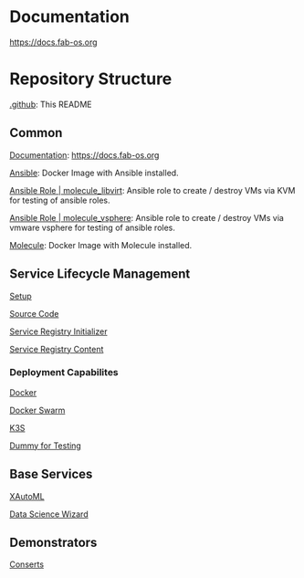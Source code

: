 # Documentation
https://docs.fab-os.org

# Repository Structure

[.github](https://github.com/FabOS-AI/.github): This README

 
## Common
[Documentation](https://github.com/FabOS-AI/fabos-docs): https://docs.fab-os.org

[Ansible](https://github.com/FabOS-AI/ansible): Docker Image with Ansible installed.

[Ansible Role | molecule_libvirt](https://github.com/FabOS-AI/molecule_libvirt): Ansible role to create / destroy VMs via KVM for testing of ansible roles.

[Ansible Role | molecule_vsphere](https://github.com/FabOS-AI/molecule_vsphere): Ansible role to create / destroy VMs via vmware vsphere for testing of ansible roles.

[Molecule](https://github.com/FabOS-AI/molecule): Docker Image with Molecule installed.
 
## Service Lifecycle Management
[Setup](https://github.com/FabOS-AI/fabos-slm-setup)

[Source Code](https://github.com/FabOS-AI/fabos-slm)

[Service Registry Initializer](https://github.com/FabOS-AI/fabos-slm-resource-registry-init)

[Service Registry Content](https://github.com/FabOS-AI/fabos-slm-service-registry-content)

 
### Deployment Capabilites
[Docker](https://github.com/FabOS-AI/fabos-slm-dc-docker)

[Docker Swarm](https://github.com/FabOS-AI/fabos-slm-dc-docker-swarm)

[K3S](https://github.com/FabOS-AI/fabos-slm-dc-k3s)

[Dummy for Testing](https://github.com/FabOS-AI/fabos-slm-dc-dummy)

 
## Base Services
[XAutoML](https://github.com/FabOS-AI/fabos-base-service-xautoml)

[Data Science Wizard](https://github.com/FabOS-AI/fabos-base-service-dswizard)

 
## Demonstrators
[Conserts](https://github.com/FabOS-AI/conserts-demonstrator)
